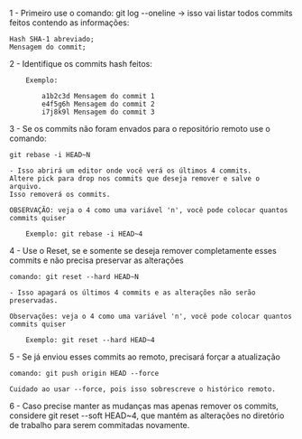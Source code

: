 


1 - Primeiro use o comando: git log --oneline -> isso vai listar todos commits feitos
contendo as informações: 

    Hash SHA-1 abreviado;
    Mensagem do commit;

2 - Identifique os commits hash feitos:

        Exemplo:

            a1b2c3d Mensagem do commit 1
            e4f5g6h Mensagem do commit 2
            i7j8k9l Mensagem do commit 3

3 - Se os commits não foram envados para o repositório remoto 
use o comando:

    
    git rebase -i HEAD~N

    - Isso abrirá um editor onde você verá os últimos 4 commits. 
    Altere pick para drop nos commits que deseja remover e salve o arquivo. 
    Isso removerá os commits.

    OBSERVAÇÃO: veja o 4 como uma variável 'n', você pode colocar quantos 
    commits quiser

        Exemplo: git rebase -i HEAD~4

4 - Use o Reset, se e somente se deseja remover completamente esses commits 
e não precisa preservar as alterações

    comando: git reset --hard HEAD~N

    - Isso apagará os últimos 4 commits e as alterações não serão preservadas.

    Observações: veja o 4 como uma variável 'n', você pode colocar quantos 
    commits quiser

        Exemplo: git reset --hard HEAD~4

5 - Se já enviou esses commits ao remoto, precisará forçar a atualização

    comando: git push origin HEAD --force

    Cuidado ao usar --force, pois isso sobrescreve o histórico remoto.

6 - Caso precise manter as mudanças mas apenas remover os commits, 
considere git reset --soft HEAD~4, que mantém as alterações no diretório
de trabalho para serem commitadas novamente.